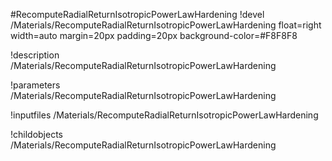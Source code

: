 <!-- MOOSE Object Documentation Stub: Remove this when content is added. -->
#RecomputeRadialReturnIsotropicPowerLawHardening
!devel /Materials/RecomputeRadialReturnIsotropicPowerLawHardening float=right width=auto margin=20px padding=20px background-color=#F8F8F8

!description /Materials/RecomputeRadialReturnIsotropicPowerLawHardening

!parameters /Materials/RecomputeRadialReturnIsotropicPowerLawHardening

!inputfiles /Materials/RecomputeRadialReturnIsotropicPowerLawHardening

!childobjects /Materials/RecomputeRadialReturnIsotropicPowerLawHardening
